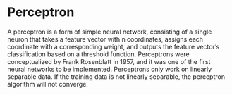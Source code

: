# Perceptron
A perceptron is a form of simple neural network, consisting of a single neuron that takes a feature vector with n coordinates, assigns each coordinate with a corresponding weight, and outputs the feature vector’s classification based on a threshold function. Perceptrons were conceptualized by Frank Rosenblatt in 1957, and it was one of the first neural networks to be implemented. Perceptrons only work on linearly separable data. If the training data is not linearly separable, the perceptron algorithm will not converge.

